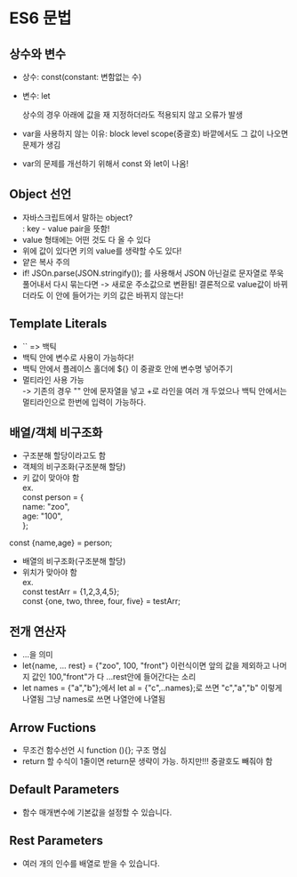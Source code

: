 # ES6 문법

## 상수와 변수

- 상수: const(constant: 변함없는 수)
- 변수: let

  상수의 경우 아래에 값을 재 지정하더라도 적용되지 않고 오류가 발생

- var을 사용하지 않는 이유: block level scope(중괄호) 바깥에서도 그 값이 나오면 문제가 생김
- var의 문제를 개선하기 위해서 const 와 let이 나옴!

## Object 선언

- 자바스크립트에서 말하는 object?  
  : key - value pair을 뜻함!
- value 형태에는 어떤 것도 다 올 수 있다
- 위에 값이 있다면 키의 value를 생략할 수도 있다!
- 얕은 복사 주의
- if! JSOn.parse(JSON.stringify()); 를 사용해서 JSON 아닌걸로 문자열로 쭈욱 풀어내서 다시 묶는다면 -> 새로운 주소값으로 변환됨! 결론적으로 value값이 바뀌더라도 이 안에 들어가는 키의 값은 바뀌지 않는다!

## Template Literals

- `` => 백틱
- 백틱 안에 변수로 사용이 가능하다!
- 백틱 안에서 플레이스 홀더에 ${} 이 중괄호 안에 변수명 넣어주기
- 멀티라인 사용 가능 </br>
  -> 기존의 경우 "" 안에 문자열을 넣고 +로 라인을 여러 개 두었으나 백틱 안에서는 멀티라인으로 한번에 입력이 가능하다.

## 배열/객체 비구조화

- 구조분해 할당이라고도 함
- 객체의 비구조화(구조분해 할당)
- 키 값이 맞아야 함</br>
  ex. </br>
  const person = {</br>
  name: "zoo",</br>
  age: "100",</br>
  };

const {name,age} = person;

- 배열의 비구조화(구조분해 할당)
- 위치가 맞아야 함</br>
  ex. </br>
  const testArr = {1,2,3,4,5}; </br>
  const {one, two, three, four, five} = testArr;

## 전개 연산자

- ...을 의미
- let{name, ... rest} = {"zoo", 100, "front"} 이런식이면 앞의 값을 제외하고 나머지 값인 100,"front"가 다 ...rest안에 들어간다는 소리
- let names = {"a","b"};에서 let al = {"c",..names};로 쓰면 "c","a","b" 이렇게 나열됨 그냥 names로 쓰면 나열안에 나열됨

## Arrow Fuctions

- 무조건 함수선언 시 function (){}; 구조 명심
- return 할 수식이 1줄이면 return문 생략이 가능. 하지만!!! 중괄호도 빼줘야 함

## Default Parameters

- 함수 매개변수에 기본값을 설정할 수 있습니다.

## Rest Parameters

- 여러 개의 인수를 배열로 받을 수 있습니다.
